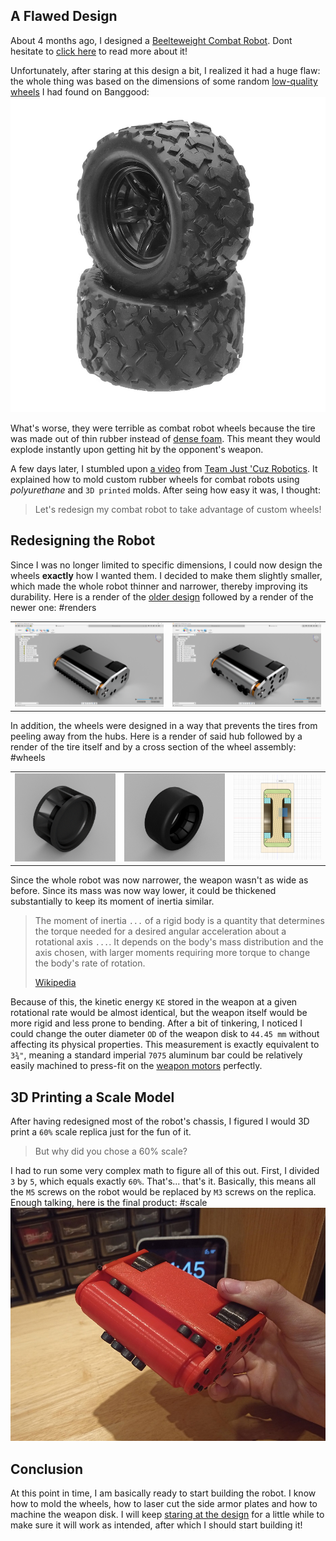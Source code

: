 ## A Flawed Design

About 4 months ago, I designed a [Beelteweight Combat Robot](../Beetleweight-Combat-Robot/). Dont hesitate to [click here](../Beetleweight-Combat-Robot/) to read more about it!

Unfortunately, after staring at this design a bit, I realized it had a huge flaw: the whole thing was based on the dimensions of some random [low-quality wheels](https://www.banggood.com/2Pcs-HS-18301-18302-18311-18312-RC-Car-Wheel-For-1-or-18-Crawler-RC-Car-p-1351106.html?akmClientCountry=CA&cur_warehouse=CN) I had found on Banggood:
![low quality wheels](./f9bcf8c4-a587-4702-903d-0b1243555a61.jpg.webp)

What's worse, they were terrible as combat robot wheels because the tire was made out of thin rubber instead of [dense foam](https://www.robotmarketplace.com/products/wheels_main.html). This meant they would explode instantly upon getting hit by the opponent's weapon.

A few days later, I stumbled upon [a video](https://youtu.be/U-_xxI6qvlg) from [Team Just 'Cuz Robotics](https://www.youtube.com/channel/UCsoZN2VwWJbJ30y2e2sfmnw). It explained how to mold custom rubber wheels for combat robots using _polyurethane_ and `3D printed` molds. After seing how easy it was, I thought:

> Let's redesign my combat robot to take advantage of custom wheels!

## Redesigning the Robot

Since I was no longer limited to specific dimensions, I could now design the wheels **exactly** how I wanted them. I decided to make them slightly smaller, which made the whole robot thinner and narrower, thereby improving its durability. Here is a render of the [older design](../Beetleweight-Combat-Robot/) followed by a render of the newer one:
#renders

|                                              |                                              |
| -------------------------------------------- | -------------------------------------------- |
| ![old combat robot design](./old-design.png) | ![new combat robot design](./new-design.png) |

In addition, the wheels were designed in a way that prevents the tires from peeling away from the hubs. Here is a render of said hub followed by a render of the tire itself and by a cross section of the wheel assembly:
#wheels

|                                            |                                          |                                                                      |
| ------------------------------------------ | ---------------------------------------- | -------------------------------------------------------------------- |
| ![new combat robot wheel](./new-wheel.png) | ![new combat robot tire](./new-tire.png) | ![new combat robot wheel section analysis](./new-wheel-analysis.png) |

Since the whole robot was now narrower, the weapon wasn't as wide as before. Since its mass was now way lower, it could be thickened substantially to keep its moment of inertia similar.

> The moment of inertia `...` of a rigid body is a quantity that determines the torque needed for a desired angular acceleration about a rotational axis `...`. It depends on the body's mass distribution and the axis chosen, with larger moments requiring more torque to change the body's rate of rotation.
>
> [Wikipedia](https://en.wikipedia.org/wiki/Moment_of_inertia)

Because of this, the kinetic energy `KE` stored in the weapon at a given rotational rate would be almost identical, but the weapon itself would be more rigid and less prone to bending. After a bit of tinkering, I noticed I could change the outer diameter `OD` of the weapon disk to `44.45 mm` without affecting its physical properties. This measurement is exactly equivalent to `3¾"`, meaning a standard imperial `7075` aluminum bar could be relatively easily machined to press-fit on the [weapon motors](https://www.aliexpress.com/item/4000896324917.html?spm=a2g0o.cart.0.0.46f03c00wseQoI&mp=1) perfectly.

## 3D Printing a Scale Model

After having redesigned most of the robot's chassis, I figured I would 3D print a `60%` scale replica just for the fun of it.

> But why did you chose a 60% scale?

I had to run some very complex math to figure all of this out. First, I divided `3` by `5`, which equals exactly `60%`. That's... that's it. Basically, this means all the `M5` screws on the robot would be replaced by `M3` screws on the replica. Enough talking, here is the final product:
#scale
![red scale replica of new robot](./scale-replica.jpg)

## Conclusion

At this point in time, I am basically ready to start building the robot. I know how to mold the wheels, how to laser cut the side armor plates and how to machine the weapon disk. I will keep [staring at the design](./staring.html) for a little while to make sure it will work as intended, after which I should start building it!
